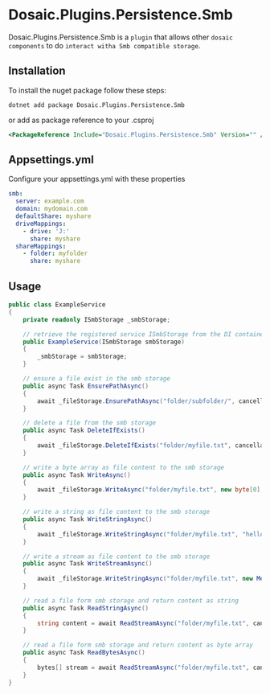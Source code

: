 # Dosaic.Plugins.Persistence.Smb



Dosaic.Plugins.Persistence.Smb is a `plugin` that allows other `dosaic components` to do `interact witha Smb compatible storage`.

## Installation

To install the nuget package follow these steps:

```shell
dotnet add package Dosaic.Plugins.Persistence.Smb
```
or add as package reference to your .csproj

```xml
<PackageReference Include="Dosaic.Plugins.Persistence.Smb" Version="" />
```

## Appsettings.yml

Configure your appsettings.yml with these properties

```yaml
smb:
  server: example.com
  domain: mydomain.com
  defaultShare: myshare
  driveMappings:
    - drive: 'J:'
      share: myshare
  shareMappings:
    - folder: myfolder
      share: myshare
```

## Usage

```csharp
public class ExampleService
{
    private readonly ISmbStorage _smbStorage;

    // retrieve the registered service ISmbStorage from the DI container via depentency injection
    public ExampleService(ISmbStorage smbStorage)
    {
        _smbStorage = smbStorage;
    }

    // ensure a file exist in the smb storage
    public async Task EnsurePathAsync()
    {
        await _fileStorage.EnsurePathAsync("folder/subfolder/", cancellationToken);
    }

    // delete a file from the smb storage
    public async Task DeleteIfExists()
    {
        await _fileStorage.DeleteIfExists("folder/myfile.txt", cancellationToken);
    }

    // write a byte array as file content to the smb storage
    public async Task WriteAsync()
    {
        await _fileStorage.WriteAsync("folder/myfile.txt", new byte[0], cancellationToken);
    }

    // write a string as file content to the smb storage
    public async Task WriteStringAsync()
    {
        await _fileStorage.WriteStringAsync("folder/myfile.txt", "hello world", cancellationToken);
    }

    // write a stream as file content to the smb storage
    public async Task WriteStreamAsync()
    {
        await _fileStorage.WriteStringAsync("folder/myfile.txt", new MemoryStream(), cancellationToken);
    }

    // read a file form smb storage and return content as string
    public async Task ReadStringAsync()
    {
        string content = await ReadStreamAsync("folder/myfile.txt", cancellationToken);
    }

    // read a file form smb storage and return content as byte array
    public async Task ReadBytesAsync()
    {
        bytes[] stream = await ReadStreamAsync("folder/myfile.txt", cancellationToken);
    }
}
```
